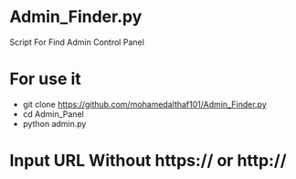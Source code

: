 # Admin_Finder.py
Script For Find Admin Control Panel
# For use it
* git clone https://github.com/mohamedalthaf101/Admin_Finder.py
* cd Admin_Panel
* python admin.py


# Input URL Without https:// or http://
